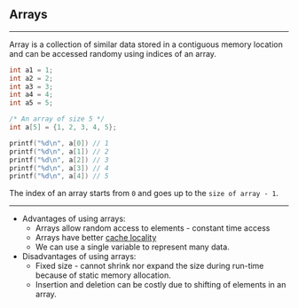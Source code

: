 ## Arrays 

---

Array is a collection of similar data stored in a contiguous memory location and can be accessed randomy using indices of an array. 

```cpp
int a1 = 1;
int a2 = 2;
int a3 = 3;
int a4 = 4;
int a5 = 5;

/* An array of size 5 */
int a[5] = {1, 2, 3, 4, 5};

printf("%d\n", a[0]) // 1
printf("%d\n", a[1]) // 2
printf("%d\n", a[2]) // 3
printf("%d\n", a[3]) // 4
printf("%d\n", a[4]) // 5
```

The index of an array starts from `0` and goes up to the `size of array - 1`.

--- 

- Advantages of using arrays:
  - Arrays allow random access to elements - constant time access
  - Arrays have better [cache locality](https://en.wikipedia.org/wiki/Locality_of_reference)
  - We can use a single variable to represent many data.
- Disadvantages of using arrays:
  - Fixed size - cannot shrink nor expand the size during run-time because of static memory allocation.
  - Insertion and deletion can be costly due to shifting of elements in an array.